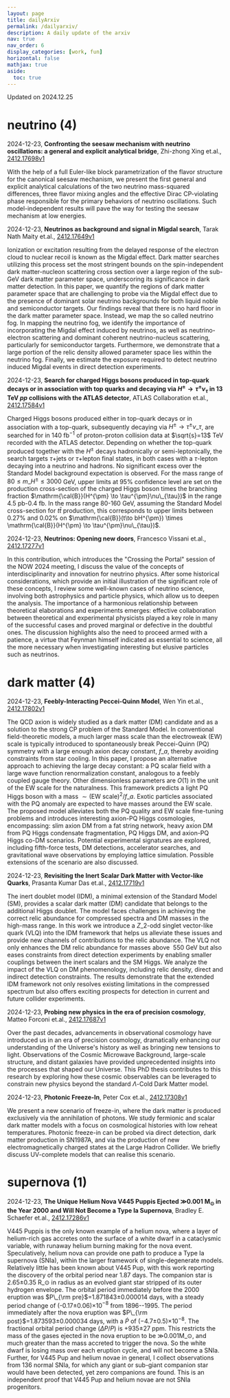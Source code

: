 ```yaml
---
layout: page
title: dailyArxiv
permalink: /dailyarxiv/
description: A daily update of the arxiv
nav: true
nav_order: 6
display_categories: [work, fun]
horizontal: false
mathjax: true
aside:
  toc: true
---
```


 Updated on 2024.12.25
# neutrino (4)

2024-12-23, **Confronting the seesaw mechanism with neutrino oscillations: a general and explicit analytical bridge**, Zhi-zhong Xing et.al., [2412.17698v1](http://arxiv.org/abs/2412.17698v1)

 With the help of a full Euler-like block parametrization of the flavor structure for the canonical seesaw mechanism, we present the first general and explicit analytical calculations of the two neutrino mass-squared differences, three flavor mixing angles and the effective Dirac CP-violating phase responsible for the primary behaviors of neutrino oscillations. Such model-independent results will pave the way for testing the seesaw mechanism at low energies.

2024-12-23, **Neutrinos as background and signal in Migdal search**, Tarak Nath Maity et.al., [2412.17649v1](http://arxiv.org/abs/2412.17649v1)

 Ionization or excitation resulting from the delayed response of the electron cloud to nuclear recoil is known as the Migdal effect. Dark matter searches utilizing this process set the most stringent bounds on the spin-independent dark matter-nucleon scattering cross section over a large region of the sub-GeV dark matter parameter space, underscoring its significance in dark matter detection. In this paper, we quantify the regions of dark matter parameter space that are challenging to probe via the Migdal effect due to the presence of dominant solar neutrino backgrounds for both liquid noble and semiconductor targets. Our findings reveal that there is no hard floor in the dark matter parameter space. Instead, we map the so called neutrino fog. In mapping the neutrino fog, we identify the importance of incorporating the Migdal effect induced by neutrinos, as well as neutrino-electron scattering and dominant coherent neutrino-nucleus scattering, particularly for semiconductor targets. Furthermore, we demonstrate that a large portion of the relic density allowed parameter space lies within the neutrino fog. Finally, we estimate the exposure required to detect neutrino induced Migdal events in direct detection experiments.

2024-12-23, **Search for charged Higgs bosons produced in top-quark decays or in association with top quarks and decaying via $H^{\pm} \to τ^{\pm}ν_τ$ in 13 TeV $pp$ collisions with the ATLAS detector**, ATLAS Collaboration et.al., [2412.17584v1](http://arxiv.org/abs/2412.17584v1)

 Charged Higgs bosons produced either in top-quark decays or in association with a top-quark, subsequently decaying via $H^{\pm} \to \tau^{\pm}\nu\_{\tau}$, are searched for in 140 $\text{fb}^{-1}$ of proton-proton collision data at $\sqrt{s}=13$ TeV recorded with the ATLAS detector. Depending on whether the top-quark produced together with the $H^{\pm}$ decays hadronically or semi-leptonically, the search targets $\tau$+jets or $\tau$+lepton final states, in both cases with a $\tau$-lepton decaying into a neutrino and hadrons. No significant excess over the Standard Model background expectation is observed. For the mass range of $80 \leq m\_{H^{\pm}} \leq 3000$ GeV, upper limits at 95% confidence level are set on the production cross-section of the charged Higgs boson times the branching fraction $\mathrm{\cal{B}}(H^{\pm} \to \tau^{\pm}\nu\_{\tau})$ in the range 4.5 pb-0.4 fb. In the mass range 80-160 GeV, assuming the Standard Model cross-section for $t\bar{t}$ production, this corresponds to upper limits between 0.27% and 0.02% on $\mathrm{\cal{B}}(t\to bH^{\pm}) \times \mathrm{\cal{B}}(H^{\pm} \to \tau^{\pm}\nu\_{\tau})$.

2024-12-23, **Neutrinos: Opening new doors**, Francesco Vissani et.al., [2412.17277v1](http://arxiv.org/abs/2412.17277v1)

 In this contribution, which introduces the "Crossing the Portal" session of the NOW 2024 meeting, I discuss the value of the concepts of interdisciplinarity and innovation for neutrino physics. After some historical considerations, which provide an initial illustration of the significant role of these concepts, I review some well-known cases of neutrino science, involving both astrophysics and particle physics, which allow us to deepen the analysis. The importance of a harmonious relationship between theoretical elaborations and experiments emerges: effective collaboration between theoretical and experimental physicists played a key role in many of the successful cases and proved marginal or defective in the doubtful ones. The discussion highlights also the need to proceed armed with a patience, a virtue that Feynman himself indicated as essential to science, all the more necessary when investigating interesting but elusive particles such as neutrinos.

# dark matter (4)

2024-12-23, **Feebly-Interacting Peccei-Quinn Model**, Wen Yin et.al., [2412.17802v1](http://arxiv.org/abs/2412.17802v1)

 The QCD axion is widely studied as a dark matter (DM) candidate and as a solution to the strong CP problem of the Standard Model. In conventional field-theoretic models, a much larger mass scale than the electroweak (EW) scale is typically introduced to spontaneously break Peccei-Quinn (PQ) symmetry with a large enough axion decay constant, $f\_a$, thereby avoiding constraints from star cooling. In this paper, I propose an alternative approach to achieving the large decay constant: a PQ scalar field with a large wave function renormalization constant, analogous to a feebly coupled gauge theory. Other dimensionless parameters are ${O}(1)$ in the unit of the EW scale for the naturalness. This framework predicts a light PQ Higgs boson with a mass $\sim (\mathrm{EW~scale})^2 / f\_a$. Exotic particles associated with the PQ anomaly are expected to have masses around the EW scale. The proposed model alleviates both the PQ quality and EW scale fine-tuning problems and introduces interesting axion-PQ Higgs cosmologies, encompassing: slim axion DM from a fat string network, heavy axion DM from PQ Higgs condensate fragmentation, PQ Higgs DM, and axion-PQ Higgs co-DM scenarios. Potential experimental signatures are explored, including fifth-force tests, DM detections, accelerator searches, and gravitational wave observations by employing lattice simulation. Possible extensions of the scenario are also discussed.

2024-12-23, **Revisiting the Inert Scalar Dark Matter with Vector-like Quarks**, Prasanta Kumar Das et.al., [2412.17719v1](http://arxiv.org/abs/2412.17719v1)

 The inert doublet model (IDM), a minimal extension of the Standard Model (SM), provides a scalar dark matter (DM) candidate that belongs to the additional Higgs doublet. The model faces challenges in achieving the correct relic abundance for compressed spectra and DM masses in the high-mass range. In this work we introduce a $Z\_2$-odd singlet vector-like quark (VLQ) into the IDM framework that helps us alleviate these issues and provide new channels of contributions to the relic abundance. The VLQ not only enhances the DM relic abundance for masses above $~550$ GeV but also eases constraints from direct detection experiments by enabling smaller couplings between the inert scalars and the SM Higgs. We analyze the impact of the VLQ on DM phenomenology, including relic density, direct and indirect detection constraints. The results demonstrate that the extended IDM framework not only resolves existing limitations in the compressed spectrum but also offers exciting prospects for detection in current and future collider experiments.

2024-12-23, **Probing new physics in the era of precision cosmology**, Matteo Forconi et.al., [2412.17687v1](http://arxiv.org/abs/2412.17687v1)

 Over the past decades, advancements in observational cosmology have introduced us in an era of precision cosmology, dramatically enhancing our understanding of the Universe's history as well as bringing new tensions to light. Observations of the Cosmic Microwave Background, large-scale structure, and distant galaxies have provided unprecedented insights into the processes that shaped our Universe. This PhD thesis contributes to this research by exploring how these cosmic observables can be leveraged to constrain new physics beyond the standard $\Lambda$-Cold Dark Matter model.

2024-12-23, **Photonic Freeze-In**, Peter Cox et.al., [2412.17308v1](http://arxiv.org/abs/2412.17308v1)

 We present a new scenario of freeze-in, where the dark matter is produced exclusively via the annihilation of photons. We study fermionic and scalar dark matter models with a focus on cosmological histories with low reheat temperatures. Photonic freeze-in can be probed via direct detection, dark matter production in SN1987A, and via the production of new electromagnetically charged states at the Large Hadron Collider. We briefly discuss UV-complete models that can realise this scenario.

# supernova (1)

2024-12-23, **The Unique Helium Nova V445 Puppis Ejected $\gg$0.001 M$_{\odot}$ in the Year 2000 and Will Not Become a Type Ia Supernova**, Bradley E. Schaefer et.al., [2412.17286v1](http://arxiv.org/abs/2412.17286v1)

 V445 Puppis is the only known example of a helium nova, where a layer of helium-rich gas accretes onto the surface of a white dwarf in a cataclysmic variable, with runaway helium burning making for the nova event. Speculatively, helium nova can provide one path to produce a Type Ia supernova (SNIa), within the larger framework of single-degenerate models. Relatively little has been known about V445 Pup, with this work reporting the discovery of the orbital period near 1.87 days. The companion star is 2.65$\pm$0.35 R$\_{\odot}$ in radius as an evolved giant star stripped of its outer hydrogen envelope. The orbital period immediately before the 2000 eruption was $P\_{\rm pre}$=1.871843$\pm$0.000014 days, with a steady period change of (-0.17$\pm$0.06)$\times$10$^{-8}$ from 1896--1995. The period immediately after the nova eruption was $P\_{\rm post}$=1.873593$\pm$0.000034 days, with a $\dot{P}$ of ($-$4.7$\pm$0.5)$\times$10$^{-8}$. The fractional orbital period change ($\Delta P/P$) is $+$935$\pm$27 ppm. This restricts the mass of the gases ejected in the nova eruption to be $\gg$0.001M$\_{\odot}$, and much greater than the mass accreted to trigger the nova. So the white dwarf is losing mass over each eruption cycle, and will not become a SNIa. Further, for V445 Pup and helium novae in general, I collect observations from 136 normal SNIa, for which any giant or sub-giant companion star would have been detected, yet zero companions are found. This is an independent proof that V445 Pup and helium novae are not SNIa progenitors.

